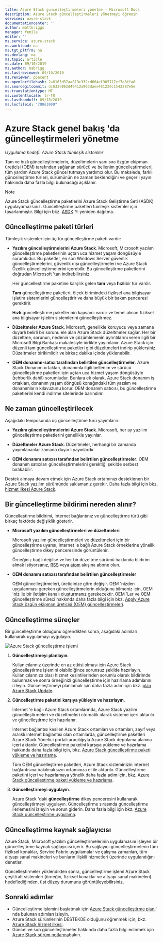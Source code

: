 ```yaml
---
title: Azure Stack güncelleştirmeleri yönetme | Microsoft Docs
description: Azure Stack güncelleştirmeleri yönetmeyi öğrenin
services: azure-stack
documentationcenter: ''
author: mattbriggs
manager: femila
editor: ''
ms.service: azure-stack
ms.workload: na
ms.tgt_pltfrm: na
ms.devlang: na
ms.topic: article
ms.date: 09/10/2019
ms.author: mabrigg
ms.lastreviewed: 09/10/2019
ms.reviewer: ppacent
ms.openlocfilehash: 2a6165d37aa813c332cd664ef905717ef7a8ffa8
ms.sourcegitcommit: dc633e862d49412a963daee481226c1543287e5e
ms.translationtype: MT
ms.contentlocale: tr-TR
ms.lasthandoff: 09/10/2019
ms.locfileid: "70863000"
---
```

# <a name="manage-updates-in-azure-stack-overview"></a>Azure Stack genel bakış 'da güncelleştirmeleri yönetme

*Uygulama hedefi: Azure Stack tümleşik sistemler*

Tam ve hızlı güncelleştirmelerin, düzeltmelerin yanı sıra özgün ekipman üreticisi (OEM) tarafından sağlanan sürücü ve bellenim güncelleştirmeleri, tüm yardım Azure Stack güncel tutmaya yardımcı olur. Bu makalede, farklı güncelleştirme türleri, sürümünün ne zaman beklendiğini ve geçerli yayın hakkında daha fazla bilgi bulunacağı açıklanır.

> [!Note]  
> Azure Stack güncelleştirme paketlerini Azure Stack Geliştirme Seti (ASDK) uygulayamazsınız. Güncelleştirme paketleri tümleşik sistemler için tasarlanmıştır. Bilgi için bkz. [ASDK](https://docs.microsoft.com/azure-stack/asdk/asdk-redeploy)'Yi yeniden dağıtma.

## <a name="update-package-types"></a>Güncelleştirme paketi türleri

Tümleşik sistemler için üç tür güncelleştirme paketi vardır:

-   **Yazılım güncelleştirmelerini Azure Stack**. Microsoft, Microsoft yazılım güncelleştirme paketlerinin uçtan uca hizmet yaşam döngüsüyle sorumludur. Bu paketler, en son Windows Server güvenlik güncelleştirmelerini, güvenlik dışı güncelleştirmeleri ve Azure Stack Özellik güncelleştirmelerini içerebilir. Bu güncelleştirme paketlerini doğrudan Microsoft 'tan indirebilirsiniz.

    Her güncelleştirme paketine karşılık gelen **tam** veya **hızlı**bir tür vardır. 
 
    **Tam** güncelleştirme paketleri, ölçek birimindeki fiziksel ana bilgisayar işletim sistemlerini güncelleştirir ve daha büyük bir bakım penceresi gerektirir. 

    **Hızlı** güncelleştirme paketlerinin kapsamı vardır ve temel alınan fiziksel ana bilgisayar işletim sistemlerini güncelleştirmez.

-   **Düzeltmeler Azure Stack**. Microsoft, genellikle koruyucu veya zamana duyarlı belirli bir sorunu ele alan Azure Stack düzeltmeler sağlar. Her bir düzeltme, sorunun, nedenin ve çözümlemenin ayrıntılarını veren ilgili bir Microsoft Bilgi Bankası makalesiyle birlikte yayımlanır. Azure Stack için düzenli tam güncelleştirme paketleri gibi düzeltmeleri indirip yüklersiniz. Düzeltmeler birikimlidir ve birkaç dakika içinde yüklenebilir.

-   **OEM donanımı-satıcı tarafından belirtilen güncelleştirmeler**. Azure Stack Donanım ortakları, donanımla ilgili bellenim ve sürücü güncelleştirme paketleri için uçtan uca hizmet yaşam döngüsüyle (rehberlik dahil) sorumludur. Bunlara ek olarak, Azure Stack donanım iş ortakları, donanım yaşam döngüsü konağındaki tüm yazılım ve donanımların kılavuzunu korur. OEM donanım satıcısı, bu güncelleştirme paketlerini kendi indirme sitelerinde barındırır.

## <a name="when-to-update"></a>Ne zaman güncelleştirilecek

Aşağıdaki temposunda üç güncelleştirme türü yayımlanır:

-   **Yazılım güncelleştirmelerini Azure Stack**. Microsoft, her ay yazılım güncelleştirme paketlerini genellikle yayınlar.

-   **Düzeltmeler Azure Stack**. Düzeltmeler, herhangi bir zamanda yayımlananlar zamana duyarlı yayınlardır.

-   **OEM donanım satıcısı tarafından belirtilen güncelleştirmeler**. OEM donanım satıcıları güncelleştirmelerini gerektiği şekilde serbest bırakabilir.

Destek almaya devam etmek için Azure Stack ortamınızı desteklenen bir Azure Stack yazılım sürümünde saklamanız gerekir. Daha fazla bilgi için bkz. [hizmet ilkesi Azure Stack](azure-stack-update-servicing-policy.md).

## <a name="where-to-get-notice-of-an-update"></a>Bir güncelleştirme bildirimi nereden alınır?

Güncelleştirme bildirimi, Internet bağlantınız ve güncelleştirme türü gibi birkaç faktörde değişiklik gösterir.

- **Microsoft yazılım güncelleştirmeleri ve düzeltmeleri** 

    Microsoft yazılım güncelleştirmeleri ve düzeltmeleri için bir güncelleştirme uyarısı, internet 'e bağlı Azure Stack örneklerine yönelik güncelleştirme dikey penceresinde görüntülenir.

    Örneğiniz bağlı değilse ve her bir düzeltme sürümü hakkında bildirim almak istiyorsanız, [RSS](https://support.microsoft.com/app/content/api/content/feeds/sap/en-us/32d322a8-acae-202d-e9a9-7371dccf381b/rss) veya [atom](https://support.microsoft.com/app/content/api/content/feeds/sap/en-us/32d322a8-acae-202d-e9a9-7371dccf381b/atom) akışına abone olun.

- **OEM donanım satıcısı tarafından belirtilen güncelleştirmeler**

    OEM güncelleştirmeleri, üreticinize göre değişir. OEM 'nizden uygulanması gereken güncelleştirmelerin olduğunu bilmeniz için, OEM 'niz ile bir iletişim kanalı oluşturmanız gerekecektir. OEM 'Ler ve OEM güncelleştirme süreci hakkında daha fazla bilgi için bkz. [Apply Azure Stack özgün ekipman üreticisi (OEM) güncelleştirmeleri](azure-stack-update-oem.md).

## <a name="update-processes"></a>Güncelleştirme süreçler

Bir güncelleştirme olduğunu öğrendikten sonra, aşağıdaki adımları kullanarak uygulamayı uygulayın.

![Azure Stack güncelleştirme işlemi](./media/azure-stack-updates/azure-stack-update-process.png)

1. **Güncelleştirmeyi planlayın**.

    Kullanıcılarınız üzerinde en az etkisi olması için Azure Stack güncelleştirme işlemini olabildiğince sorunsuz şekilde hazırlayın. Kullanıcılarınıza olası hizmet kesintilerinden sorumlu olarak bildirimde bulunmak ve sonra örneğinizi güncelleştirme için hazırlama adımlarını izleyin. Güncelleştirmeyi planlamak için daha fazla adım için bkz. [plan Azure Stack Update](azure-stack-update-plan.md).

2. **Güncelleştirme paketini karşıya yükleyin ve hazırlayın**.

    İnternet 'e bağlı Azure Stack ortamlarında, Azure Stack yazılım güncelleştirmeleri ve düzeltmeleri otomatik olarak sisteme içeri aktarılır ve güncelleştirme için hazırlanır.

    İnternet bağlantısı kesilen Azure Stack ortamları ve ortamları, zayıf veya aralıklı internet bağlantısı olan ortamlarda, güncelleştirme paketleri Azure Stack Yönetici portalı aracılığıyla Azure Stack depolama alanına içeri aktarılır. Güncelleştirme paketini karşıya yükleme ve hazırlama hakkında daha fazla bilgi için, bkz. [Azure Stack güncelleştirme paketi yükleme ve hazırlama](azure-stack-update-prepare-package.md).

    Tüm OEM güncelleştirme paketleri, Azure Stack sisteminizin internet bağlantısına bakılmaksızın ortamınıza el ile aktarılır. Güncelleştirme paketini içeri ve hazırlamaya yönelik daha fazla adım için, bkz. [Azure Stack güncelleştirme paketi yükleme ve hazırlama](azure-stack-update-prepare-package.md).

3. **Güncelleştirmeyi uygulayın**.

    Azure Stack 'daki **güncelleştirme** dikey penceresini kullanarak güncelleştirmeyi uygulayın. Güncelleştirme sırasında güncelleştirme ilerlemesini izleyin ve sorun giderin. Daha fazla bilgi için bkz. [Azure Stack güncelleştirme uygulama](azure-stack-apply-updates.md).

## <a name="the-update-resource-provider"></a>Güncelleştirme kaynak sağlayıcısı

Azure Stack, Microsoft yazılım güncelleştirmelerinin uygulamasını işleyen bir güncelleştirme kaynak sağlayıcısı içerir. Bu sağlayıcı güncelleştirmelerin tüm fiziksel konaklar, Service Fabric uygulamalar ve çalışma zamanları, tüm altyapı sanal makineleri ve bunların ilişkili hizmetleri üzerinde uygulandığını denetler.

Güncelleştirmeler yüklendikten sonra, güncelleştirme işlemi Azure Stack çeşitli alt sistemleri (örneğin, fiziksel konaklar ve altyapı sanal makineleri) hedeflediğinden, üst düzey durumunu görüntüleyebilirsiniz.

## <a name="next-steps"></a>Sonraki adımlar

- Güncelleştirme işlemini başlatmak için [Azure Stack güncelleştirme planı](azure-stack-update-plan.md)' nda bulunan adımları izleyin.
- Azure Stack sürümlerinin DESTEKDE olduğunu öğrenmek için, bkz. [Azure Stack hizmet ilkesi](azure-stack-servicing-policy.md).  
- Güncel ve son güncelleştirmeler hakkında daha fazla bilgi edinmek için [Azure Stack sürüm notlarına](azure-stack-release-notes-security-updates-1907.md)bakın.
